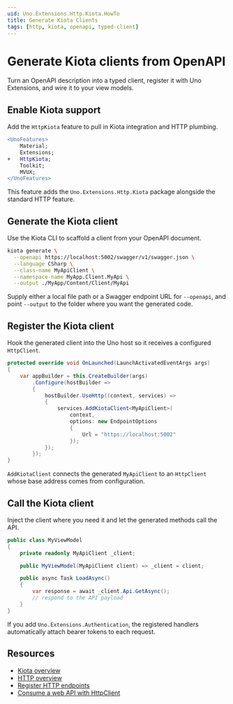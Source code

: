 ```yaml
---
uid: Uno.Extensions.Http.Kiota.HowTo
title: Generate Kiota Clients
tags: [http, kiota, openapi, typed-client]
---
```

# Generate Kiota clients from OpenAPI

Turn an OpenAPI description into a typed client, register it with Uno Extensions, and wire it to your view models.

## Enable Kiota support

Add the `HttpKiota` feature to pull in Kiota integration and HTTP plumbing.

```diff
<UnoFeatures>
    Material;
    Extensions;
+   HttpKiota;
    Toolkit;
    MVUX;
</UnoFeatures>
```

This feature adds the `Uno.Extensions.Http.Kiota` package alongside the standard HTTP feature.

## Generate the Kiota client

Use the Kiota CLI to scaffold a client from your OpenAPI document.

```bash
kiota generate \
  --openapi https://localhost:5002/swagger/v1/swagger.json \
  --language CSharp \
  --class-name MyApiClient \
  --namespace-name MyApp.Client.MyApi \
  --output ./MyApp/Content/Client/MyApi
```

Supply either a local file path or a Swagger endpoint URL for `--openapi`, and point `--output` to the folder where you want the generated code.

## Register the Kiota client

Hook the generated client into the Uno host so it receives a configured `HttpClient`.

```csharp
protected override void OnLaunched(LaunchActivatedEventArgs args)
{
    var appBuilder = this.CreateBuilder(args)
        .Configure(hostBuilder =>
        {
            hostBuilder.UseHttp((context, services) =>
            {
                services.AddKiotaClient<MyApiClient>(
                    context,
                    options: new EndpointOptions
                    {
                        Url = "https://localhost:5002"
                    });
            });
        });
}
```

`AddKiotaClient` connects the generated `MyApiClient` to an `HttpClient` whose base address comes from configuration.

## Call the Kiota client

Inject the client where you need it and let the generated methods call the API.

```csharp
public class MyViewModel
{
    private readonly MyApiClient _client;

    public MyViewModel(MyApiClient client) => _client = client;

    public async Task LoadAsync()
    {
        var response = await _client.Api.GetAsync();
        // respond to the API payload
    }
}
```

If you add `Uno.Extensions.Authentication`, the registered handlers automatically attach bearer tokens to each request.

## Resources

- [Kiota overview](https://learn.microsoft.com/en-us/openapi/kiota/)
- [HTTP overview](xref:Uno.Extensions.Http.Overview)
- [Register HTTP endpoints](xref:Uno.Extensions.Http.HowToHttp)
- [Consume a web API with HttpClient](xref:Uno.Development.ConsumeWebApi)
